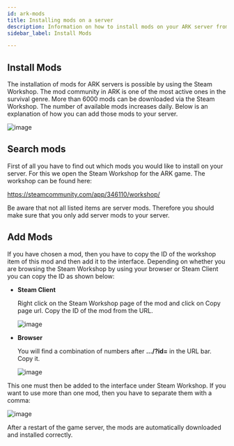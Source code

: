 ```yaml
---
id: ark-mods
title: Installing mods on a server
description: Information on how to install mods on your ARK server from ZAP-Hosting - ZAP-Hosting.com Documentation
sidebar_label: Install Mods

---
```



## Install Mods

The installation of mods for ARK servers is possible by using the Steam Workshop. The mod community in ARK is one of the most active ones in the survival genre. More than 6000 mods can be downloaded via the Steam Workshop. The number of available mods increases daily. Below is an explanation of how you can add those mods to your server. 



![image](https://user-images.githubusercontent.com/26007280/189940265-80329b80-1dac-44b8-af9e-b92ebd248607.png)



## Search mods

First of all you have to find out which mods you would like to install on your server. For this we open the Steam Workshop for the ARK game. The workshop can be found here:

https://steamcommunity.com/app/346110/workshop/



Be aware that not all listed items are server mods. Therefore you should make sure that you only add server mods to your server. 



## Add Mods

If you have chosen a mod, then you have to copy the ID of the workshop item of this mod and then add it to the interface. Depending on whether you are browsing the Steam Workshop by using your browser or Steam Client you can copy the ID as shown below:

- **Steam Client**

  Right click on the Steam Workshop page of the mod and click on Copy page url. Copy the ID of the mod from the URL. 

  ![image](https://user-images.githubusercontent.com/26007280/189940318-41c4375c-2601-478a-878f-c18c80f86ace.png)

  

- **Browser**

  You will find a combination of numbers after **.../?id=** in the URL bar. Copy it. 

  ![image](https://user-images.githubusercontent.com/26007280/189940348-1b91e7cd-74ca-45f9-9a97-f23b8e2e1907.png)



This one must then be added to the interface under Steam Workshop. If you want to use more than one mod, then you have to separate them with a comma:



![image](https://user-images.githubusercontent.com/26007280/189940375-0dae7e13-10e3-4cf5-84c2-2042b17e1f35.png)



After a restart of the game server, the mods are automatically downloaded and installed correctly.
